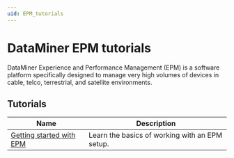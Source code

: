 ```yaml
---
uid: EPM_tutorials
---
```


# DataMiner EPM tutorials

DataMiner Experience and Performance Management (EPM) is a software platform specifically designed to manage very high volumes of devices in cable, telco, terrestrial, and satellite environments.

## Tutorials

| Name | Description |
|--|--|
| [Getting started with EPM](xref:EPM_Introduction_Tutorial) | Learn the basics of working with an EPM setup. |
